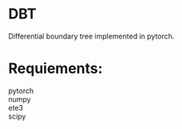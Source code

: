 # DBT
Differential boundary tree implemented in pytorch.

# Requiements:
pytorch<br>
numpy<br>
ete3<br>
scipy<br>
